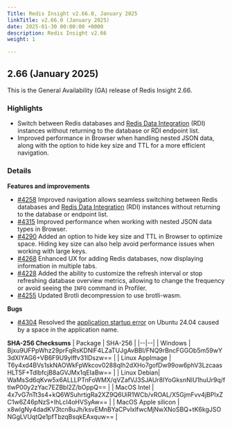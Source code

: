 ```yaml
---
Title: Redis Insight v2.66.0, January 2025
linkTitle: v2.66.0 (January 2025)
date: 2025-01-30 00:00:00 +0000
description: Redis Insight v2.66
weight: 1

---
```

## 2.66 (January 2025)
This is the General Availability (GA) release of Redis Insight 2.66.

### Highlights
- Switch between Redis databases and [Redis Data Integration](https://redis.io/data-integration/?utm_source=redisinsight&utm_medium=repository&utm_campaign=release_notes) (RDI) instances without returning to the database or RDI endpoint list.
- Improved performance in Browser when handling nested JSON data, along with the option to hide key size and TTL for a more efficient navigation.

### Details

**Features and improvements**
- [#4258](https://github.com/RedisInsight/RedisInsight/pull/4258) Improved navigation allows seamless switching between Redis databases and [Redis Data Integration](https://redis.io/data-integration/?utm_source=redisinsight&utm_medium=repository&utm_campaign=release_notes) (RDI) instances without returning to the database or endpoint list.
- [#4315](https://github.com/RedisInsight/RedisInsight/pull/4315) Improved performance when working with nested JSON data types in Browser.
- [#4290](https://github.com/RedisInsight/RedisInsight/pull/4290) Added an option to hide key size and TTL in Browser to optimize space. Hiding key size can also help avoid performance issues when working with large keys.
- [#4268](https://github.com/RedisInsight/RedisInsight/pull/4268) Enhanced UX for adding Redis databases, now displaying information in multiple tabs.
- [#4228](https://github.com/RedisInsight/RedisInsight/pull/4228) Added the ability to customize the refresh interval or stop refreshing database overview metrics, allowing to change the frequency or avoid seeing the `INFO` command in Profiler.
- [#4255](https://github.com/RedisInsight/RedisInsight/pull/4255) Updated Brotli decompression to use brotli-wasm.

**Bugs**
- [#4304](https://github.com/RedisInsight/RedisInsight/pull/4304) Resolved the [application startup error](https://github.com/RedisInsight/RedisInsight/issues/3871) on Ubuntu 24.04 caused by a space in the application name.

**SHA-256 Checksums**
| Package | SHA-256 |
|--|--|
| Windows | Bjxu9UFPpWhz29prFqRsKDNlF4LZaTUJgAvBBI/FNQ9rBncFGGOb5m59wY3dXIYAG6+VB6F9U9ylffv31IDszw== |
| Linux AppImage | T6y4xd4BVs1skNAOWkFpWkcov0288qIh2dXHo7gofDw99ow6phV3LzcaasHLT5F+TdlbfcjB8aGVJMx1qEIaBw== |
| Linux Debian| WaMsSd6qKvw5x6ALLLPTnFoWMX/qVZafVJ3SJAUr8IYoGksnNlU1huUr9q/ftlwP00y2zYac7EZBbl2Z/bOppQ== |
| MacOS Intel | 4x7vG7nTt3s4+kQ6WSuhrtigRa2XZ9Q6UiR1WCb/vROAL/X5GjmFvv4jBPIxZC1w6Z46pNzS+IhLcI4oHVSyAw== |
| MacOS Apple silicon | x8wlgNy4dadKV3tcn8uJh/ksvEMnBYaCPvlxlfwcMjNwXNoSBQ+tK6kgJSONGgLVUqtQe1pfTbzqBsqkEAxquw== |
